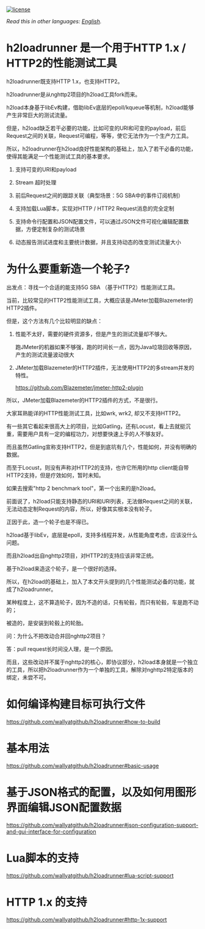 [![license](https://img.shields.io/github/license/wallyatgithub/h2loadrunner.svg?style=flat-square)](https://github.com/wallyatgithub/h2loadrunner)

*Read this in other languages: [English](README.md).*

# h2loadrunner 是一个用于HTTP 1.x / HTTP2的性能测试工具
  h2loadrunner既支持HTTP 1.x，也支持HTTP2。
  
  h2loadrunner是从nghttp2项目的h2load工具fork而来。

  h2load本身基于libEv构建，借助libEv底层的epoll/kqueue等机制，h2load能够产生非常巨大的测试流量。
  
  但是，h2load缺乏若干必要的功能，比如可变的URI和可变的payload，前后Request之间的关联，Request可编程，等等，使它无法作为一个生产力工具。

  所以，h2loadrunner在h2load良好性能架构的基础上，加入了若干必备的功能，使得其能满足一个性能测试工具的基本要求。
  
  1. 支持可变的URI和payload
  
  2. Stream 超时处理
  
  3. 前后Request之间的跟踪关联（典型场景：5G SBA中的事件订阅机制）
  
  4. 支持加载Lua脚本，实现对HTTP / HTTP2 Request消息的完全定制
  
  5. 支持命令行配置和JSON配置文件，可以通过JSON文件可视化编辑配置数据，方便定制复杂的测试场景
     
  6. 动态报告测试进度和主要统计数据，并且支持动态的改变测试流量大小
  

# 为什么要重新造一个轮子?
  出发点：寻找一个合适的能支持5G SBA （基于HTTP2）性能测试工具。

  当前，比较常见的HTTP2性能测试工具，大概应该是JMeter加载Blazemeter的HTTP2插件。

  但是，这个方法有几个比较明显的缺点：

  1. 性能不太好，需要的硬件资源多，但是产生的测试流量却不够大。

     跑JMeter的机器如果不够强，跑的时间长一点，因为Java垃圾回收等原因，产生的测试流量波动很大
   
  2. JMeter加载Blazemeter的HTTP2插件，无法使用HTTP2的多stream并发的特性。
   
     https://github.com/Blazemeter/jmeter-http2-plugin


  所以，JMeter加载Blazemeter的HTTP2插件的方式，不是很行。

  大家耳熟能详的HTTP性能测试工具，比如wrk, wrk2, 却又不支持HTTP2。

  有一些其它看起来很高大上的项目，比如Gatling，还有Locust，看上去就挺沉重，需要用户具有一定的编程功力，对想要快速上手的人不够友好。
  
  而且虽然Gatling宣称支持HTTP2，但是到底坑有几个，性能如何，并没有明确的数据。

  而至于Locust，则没有声称对HTTP2的支持，也许它所用的http client能自带HTTP2支持，但是疗效如何，暂时未知。

  如果去搜索"http 2 benchmark tool"，第一个出来的是h2load。
  
  前面说了，h2load只能支持静态的URI和URI列表，无法做Request之间的关联，无法动态定制Request的内容，所以，好像其实根本没有轮子。

  正因于此，造一个轮子也是不得已。

  h2load基于libEv，底层是epoll，支持多线程并发，从性能角度考虑，应该没什么问题。
  
  而且h2load出自nghttp2项目，对HTTP2的支持应该非常正统。

  基于h2load来造这个轮子，是一个很好的选择。

  所以，在h2load的基础上，加入了本文开头提到的几个性能测试必备的功能，就成了h2loadrunner。

  某种程度上，这不算造轮子，因为不造的话，只有轮毂，而只有轮毂，车是跑不动的；
  
  被造的，是安装到轮毂上的轮胎。

  问：为什么不把改动合并回nghttp2项目？

  答：pull request长时间没人理，是一个原因。

  而且，这些改动并不属于nghttp2的核心，即协议部分，h2load本身就是一个独立的工具，所以把h2loadrunner作为一个单独的工具，解除对nghttp2特定版本的绑定，未尝不可。


# 如何编译构建目标可执行文件

  https://github.com/wallyatgithub/h2loadrunner#how-to-build

# 基本用法
  https://github.com/wallyatgithub/h2loadrunner#basic-usage


# 基于JSON格式的配置，以及如何用图形界面编辑JSON配置数据

  https://github.com/wallyatgithub/h2loadrunner#json-configuration-support-and-gui-interface-for-configuration

# Lua脚本的支持

  https://github.com/wallyatgithub/h2loadrunner#lua-script-support
  
    
# HTTP 1.x 的支持
  
  https://github.com/wallyatgithub/h2loadrunner#http-1x-support
  
  


